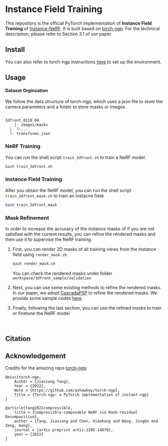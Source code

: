 # Instance Field Training



This repository is the official PyTorch implementation of **Instance Field Training** of [Instance-NeRF](https://github.com/lyclyc52/Instance_NeRF). It is built based on [torch-ngp](https://github.com/ashawkey/torch-ngp). For the  technical description, please refer to Section 3.1 of our paper.



## Install

You can also refer to torch-ngp instructions [here](https://github.com/ashawkey/torch-ngp#install) to set up the environment. 




## Usage

#### Dataset Orginzation

We follow the data structure of torch-ngp, which uses a json file to store the camera parameters and a folder to store masks or images.

```

3dfront_0110_00
	|- images/masks
  |  └-...
  └- transforms.json       

```



### NeRF Training

You can run the shell script `train_3dfront.sh` to train a NeRF model.

```bash
bash train_3dfront.sh
```



### Instance Field Training

After you obtain the NeRF model, you can run the shell script `train_3dfront_mask.sh` to train an instacne field.

```bash
bash train_3dfront_mask
```



### Mask Refinement

In order to increase the accuracy of the instance masks of if you are not satisfied with the current results, you can refine the rendered masks and then use it to supervise the NeRF training.

1. First, you can render 2D masks of all training views from the instance field using `render_mask.sh`

   ```bash
   bash render_mask.sh
   ```
   You can check the rendered masks under folder `workspace/3dfront_sample/validation`
   

2. Next, you can use some existing methods to refine the rendered masks. In our paper, we adopt [CascadaPSP](https://github.com/hkchengrex/CascadePSP) to refine the rendered masks. We provide some sample codes [here](./mask_refinement/CascadaPSP_refine.py). 
3. Finally, following the last section,  you can use the refined masks to train or finetune the NeRF model



​	





## Citation



## Acknowledgement

Credits for the amazing repo [torch-ngp](https://github.com/ashawkey/torch-ngp):

```
@misc{torch-ngp,
    Author = {Jiaxiang Tang},
    Year = {2022},
    Note = {https://github.com/ashawkey/torch-ngp},
    Title = {Torch-ngp: a PyTorch implementation of instant-ngp}
}

@article{tang2022compressible,
    title = {Compressible-composable NeRF via Rank-residual Decomposition},
    author = {Tang, Jiaxiang and Chen, Xiaokang and Wang, Jingbo and Zeng, Gang},
    journal = {arXiv preprint arXiv:2205.14870},
    year = {2022}
}
```

